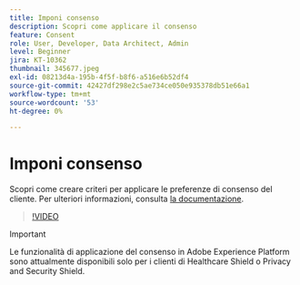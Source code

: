 ```yaml
---
title: Imponi consenso
description: Scopri come applicare il consenso
feature: Consent
role: User, Developer, Data Architect, Admin
level: Beginner
jira: KT-10362
thumbnail: 345677.jpeg
exl-id: 08213d4a-195b-4f5f-b8f6-a516e6b52df4
source-git-commit: 42427df298e2c5ae734ce050e935378db51e66a1
workflow-type: tm+mt
source-wordcount: '53'
ht-degree: 0%

---
```


# Imponi consenso

Scopri come creare criteri per applicare le preferenze di consenso del cliente. Per ulteriori informazioni, consulta [la documentazione](https://experienceleague.adobe.com/docs/experience-platform/data-governance/enforcement/auto-enforcement.html).

>[!VIDEO](https://video.tv.adobe.com/v/345677?quality=12&learn=on)

>[!IMPORTANT]
>
> Le funzionalità di applicazione del consenso in Adobe Experience Platform sono attualmente disponibili solo per i clienti di Healthcare Shield o Privacy and Security Shield.
